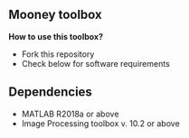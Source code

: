 ## Mooney toolbox

**How to use this toolbox?**

- Fork this repository
- Check below for software requirements


## Dependencies
- MATLAB R2018a or above
- Image Processing toolbox v. 10.2 or above
